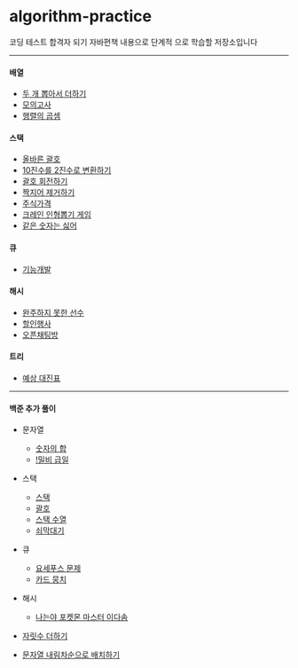 # algorithm-practice
코딩 테스트 합격자 되기 자바편책 내용으로 단계적 으로 학습할 저장소입니다

---

#### 배열

- [두 개 뽑아서 더하기](./프로그래머스/1/68644.%E2%80%85두%E2%80%85개%E2%80%85뽑아서%E2%80%85더하기/두%E2%80%85개%E2%80%85뽑아서%E2%80%85더하기.java)
- [모의고사](./프로그래머스/1/42840.%E2%80%85모의고사/모의고사.java)
- [행렬의 곱셈](./프로그래머스/2/12949.%E2%80%85행렬의%E2%80%85곱셈/행렬의%E2%80%85곱셈.java)

#### 스택
- [올바른 괄호](./프로그래머스/2/12909.%E2%80%85올바른%E2%80%85괄호/올바른%E2%80%85괄호.java)
- [10진수를 2진수로 변환하기](./저자출제/10진수를%202진수로%20변환하기.java)
- [괄호 회전하기](./프로그래머스/2/76502.%E2%80%85괄호%E2%80%85회전하기/괄호%E2%80%85회전하기.java)
- [짝지어 제거하기](./프로그래머스/2/12973.%E2%80%85짝지어%E2%80%85제거하기/짝지어%E2%80%85제거하기.java)
- [주식가격](./프로그래머스/2/42584.%E2%80%85주식가격/주식가격.java)
- [크레인 인형뽑기 게임](./프로그래머스/1/64061.%E2%80%85크레인%E2%80%85인형뽑기%E2%80%85게임/크레인%E2%80%85인형뽑기%E2%80%85게임.java)
- [같은 숫자는 싫어](./프로그래머스/1/12906.%E2%80%85같은%E2%80%85숫자는%E2%80%85싫어/같은%E2%80%85숫자는%E2%80%85싫어.java)

#### 큐
- [기능개발](프로그래머스/2/42586.%E2%80%85기능개발/기능개발.java)

#### 해시
- [완주하지 못한 선수](프로그래머스/1/42576.%E2%80%85완주하지%E2%80%85못한%E2%80%85선수/완주하지%E2%80%85못한%E2%80%85선수.java)
- [할인행사](프로그래머스/2/131127.%E2%80%85할인%E2%80%85행사/할인%E2%80%85행사.java)
- [오픈채팅방](프로그래머스/2/42888.%E2%80%85오픈채팅방/오픈채팅방.java)

#### 트리
- [예상 대진표](프로그래머스/2/12985.%E2%80%85예상%E2%80%85대진표/예상%E2%80%85대진표.java)
---

#### 백준 추가 풀이
- 문자열
  - [숫자의 합](./백준/Bronze/11720.%E2%80%85숫자의%E2%80%85합/숫자의%E2%80%85합.java)
  - [!밀비 급일](./백준/Bronze/11365.%E2%80%85！밀비%E2%80%85급일/！밀비%E2%80%85급일.java)

- 스택
  - [스택](./백준/Silver/10828.%E2%80%85스택/스택.java)
  - [괄호](./백준/Silver/9012.%E2%80%85괄호/괄호.java)
  - [스택 수열](./백준/Silver/1874.%E2%80%85스택%E2%80%85수열/스택%E2%80%85수열.java)
  - [쇠막대기](./백준/Silver/10799.%E2%80%85쇠막대기/쇠막대기.java)

- 큐
  - [요세푸스 문제](백준/Silver/1158.%E2%80%85요세푸스%E2%80%85문제/요세푸스%E2%80%85문제.java)
  - [카드 뭉치](프로그래머스/1/159994.%E2%80%85카드%E2%80%85뭉치/카드%E2%80%85뭉치.java)

- 해시
  - [나는야 포켓몬 마스터 이다솜](백준/Silver/1620.%E2%80%85나는야%E2%80%85포켓몬%E2%80%85마스터%E2%80%85이다솜/나는야%E2%80%85포켓몬%E2%80%85마스터%E2%80%85이다솜.java)

- [자릿수 더하기](./프로그래머스/1/12931.%E2%80%85자릿수%E2%80%85더하기/자릿수%E2%80%85더하기.java)
- [문자열 내림차순으로 배치하기](./프로그래머스/1/12917.%E2%80%85문자열%E2%80%85내림차순으로%E2%80%85배치하기/문자열%E2%80%85내림차순으로%E2%80%85배치하기.java)